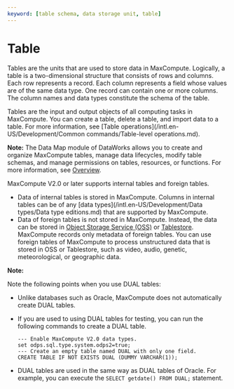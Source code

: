 ```yaml
---
keyword: [table schema, data storage unit, table]
---
```


# Table

Tables are the units that are used to store data in MaxCompute. Logically, a table is a two-dimensional structure that consists of rows and columns. Each row represents a record. Each column represents a field whose values are of the same data type. One record can contain one or more columns. The column names and data types constitute the schema of the table.

Tables are the input and output objects of all computing tasks in MaxCompute. You can create a table, delete a table, and import data to a table. For more information, see [Table operations](/intl.en-US/Development/Common commands/Table-level operations.md).

**Note:** The Data Map module of DataWorks allows you to create and organize MaxCompute tables, manage data lifecycles, modify table schemas, and manage permissions on tables, resources, or functions. For more information, see [Overview]().

MaxCompute V2.0 or later supports internal tables and foreign tables.

-   Data of internal tables is stored in MaxCompute. Columns in internal tables can be of any [data types](/intl.en-US/Development/Data types/Data type editions.md) that are supported by MaxCompute.
-   Data of foreign tables is not stored in MaxCompute. Instead, the data can be stored in [Object Storage Service \(OSS\)](https://www.alibabacloud.com/product/oss) or [Tablestore](https://www.alibabacloud.com/product/ots). MaxCompute records only metadata of foreign tables. You can use foreign tables of MaxCompute to process unstructured data that is stored in OSS or Tablestore, such as video, audio, genetic, meteorological, or geographic data.

**Note:**

Note the following points when you use DUAL tables:

-   Unlike databases such as Oracle, MaxCompute does not automatically create DUAL tables.
-   If you are used to using DUAL tables for testing, you can run the following commands to create a DUAL table.

    ```
    --- Enable MaxCompute V2.0 data types.
    set odps.sql.type.system.odps2=true;
    --- Create an empty table named DUAL with only one field.
    CREATE TABLE IF NOT EXISTS DUAL (DUMMY VARCHAR(1));
    ```

-   DUAL tables are used in the same way as DUAL tables of Oracle. For example, you can execute the `SELECT getdate() FROM DUAL;` statement.


